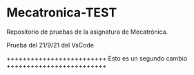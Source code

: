 # Mecatronica-TEST
Repositorio de pruebas de la asignatura de Mecatrónica.

Prueba del 21/9/21 del VsCode

+++++++++++++++++++++++++
Esto es un segundo cambio
+++++++++++++++++++++++++